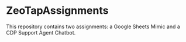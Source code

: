 # ZeoTapAssignments
This repository contains two assignments: a Google Sheets Mimic and a CDP Support Agent Chatbot.
